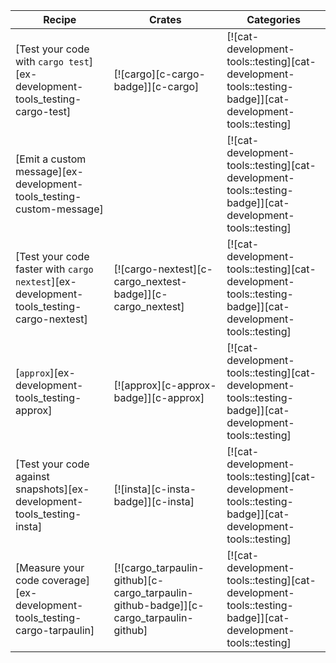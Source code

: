 | Recipe | Crates | Categories |
|--------|--------|------------|
| [Test your code with `cargo test`][ex-development-tools_testing-cargo-test] | [![cargo][c-cargo-badge]][c-cargo] | [![cat-development-tools::testing][cat-development-tools::testing-badge]][cat-development-tools::testing] |
| [Emit a custom message][ex-development-tools_testing-custom-message] |  | [![cat-development-tools::testing][cat-development-tools::testing-badge]][cat-development-tools::testing] |
| [Test your code faster with `cargo nextest`][ex-development-tools_testing-cargo-nextest] | [![cargo-nextest][c-cargo_nextest-badge]][c-cargo_nextest] | [![cat-development-tools::testing][cat-development-tools::testing-badge]][cat-development-tools::testing] |
| [`approx`][ex-development-tools_testing-approx] | [![approx][c-approx-badge]][c-approx] | [![cat-development-tools::testing][cat-development-tools::testing-badge]][cat-development-tools::testing] |
| [Test your code against snapshots][ex-development-tools_testing-insta] | [![insta][c-insta-badge]][c-insta] | [![cat-development-tools::testing][cat-development-tools::testing-badge]][cat-development-tools::testing] |
| [Measure your code coverage][ex-development-tools_testing-cargo-tarpaulin] | [![cargo_tarpaulin-github][c-cargo_tarpaulin-github-badge]][c-cargo_tarpaulin-github] | [![cat-development-tools::testing][cat-development-tools::testing-badge]][cat-development-tools::testing] |

<div class="hidden">
</div>
